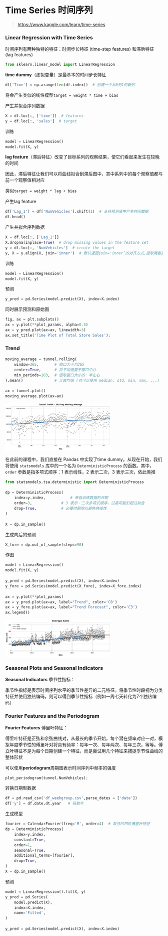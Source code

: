 # Time Series 时间序列

> https://www.kaggle.com/learn/time-series

### Linear Regression with Time Series

时间序列有两种独特的特征：时间步长特征 (time-step features) 和滞后特征 (lag features)

```Python
from sklearn.linear_model import LinearRegression
```

 **time dummy**（虚拟变量）是最基本的时间步长特征

```python
df['Time'] = np.arange(len(df.index))  # 创建一个从0到1的新列
```

将会产生类似的线性模型`target = weight * time + bias`

产生并拟合序列数据

```Python
X = df.loc[:, ['time']]  # features
y = df.loc[:, 'sales']  # target
```

训练

```Python
model = LinearRegression()
model.fit(X, y)
```

**lag feature**（滞后特征）改变了目标系列的观察结果，使它们看起来发生在较晚的时间

因此，滞后特征让我们可以将曲线拟合到滞后图中，其中系列中的每个观察值都与前一个观察值相对应

类似`target = weight * lag + bias`

产生lag feature

```Python
df['Lag_1'] = df['NumVehicles'].shift(1)  # 从待预测值中产生时间数据
df.head()
```

产生并拟合序列数据

```Python
X = df.loc[:, ['Lag_1']]
X.dropna(inplace=True)  # drop missing values in the feature set
y = df.loc[:, 'NumVehicles']  # create the target
y, X = y.align(X, join='inner')  # 默认返回join='inner’的对齐方式,提取两者变量索引交集的数据
```

训练

```Python
model = LinearRegression()
model.fit(X, y)
```

预测

```Python
y_pred = pd.Series(model.predict(X), index=X.index)
```

同时展示预测和原始图

```Python
fig, ax = plt.subplots()
ax = y.plot(**plot_params, alpha=0.5)
ax = y_pred.plot(ax=ax, linewidth=3)
ax.set_title('Time Plot of Total Store Sales');
```

### Trend

```Python
moving_average = tunnel.rolling(
    window=365,       # 窗口大小为365
    center=True,      # 将平均值置于窗口中心
    min_periods=183,  # 值取窗口大小的一半左右
).mean()              # 计算均值 (也可以使用 median, std, min, max, ...)

ax = tunnel.plot()
moving_average.plot(ax=ax)
```

<img src="assets/image-20221101195935356.png" alt="image-20221101195935356" style="zoom:33%;" />

在此前的课程中，我们直接在 Pandas 中实现了time dummy。从现在开始，我们将使用 `statsmodels` 库中的一个名为 `DeterministicProcess` 的函数。其中， `order` 参数是指多项式顺序：1 表示线性，2 表示二次，3 表示三次，依此类推

```Python
from statsmodels.tsa.deterministic import DeterministicProcess

dp = DeterministicProcess(
    index=y.index,  		 # 来自训练数据的日期
    order=3,             # 3 表示：三次多项式顺序，过高可能引起过拟合
    drop=True,           # 必要时删除以避免共线性
)

X = dp.in_sample()
```

生成向后的预测

```Python
X_fore = dp.out_of_sample(steps=90)
```

作图

```Python
model = LinearRegression()
model.fit(X, y)

y_pred = pd.Series(model.predict(X), index=X.index)
y_fore = pd.Series(model.predict(X_fore), index=X_fore.index)

ax = y.plot(**plot_params)
ax = y_pred.plot(ax=ax, label="Trend", color='C0')
ax = y_fore.plot(ax=ax, label="Trend Forecast", color='C3')
ax.legend()
```

<img src="assets/image-20221101195443737.png" alt="image-20221101195443737" style="zoom:33%;" />

### Seasonal Plots and Seasonal Indicators

**Seasonal Indicators** 季节性指标：

季节性指标是表示时间序列水平的季节性差异的二元特征。将季节性时段视为分类特征并使用独热编码，则可以得到季节性指标（例如一周七天转化为7个独热编码）

### Fourier Features and the Periodogram

**Fourier Features** 傅里叶特征：

傅里叶特征是正弦和余弦曲线对，从最长的季节开始，每个潜在频率对应一对，模拟年度季节性的傅里叶对将具有频率：每年一次、每年两次、每年三次，等等。傅立叶特征不是为每个日期创建一个特征，而是尝试用几个特征来捕捉季节性曲线的整体形状

可以使用**periodogram**周期图表示时间序列中频率的强度

```Python
plot_periodogram(tunnel.NumVehicles);
```

转换日期型数据

```Python
df = pd.read_csv('df_weekgroup.csv',parse_dates = ['date'])
df['y'] = df.date.dt.year   # 获取年
```

生成模型

```Python
fourier = CalendarFourier(freq='M', order=4)  # 每月的四阶傅里叶特征
dp = DeterministicProcess(
    index=y.index,
    constant=True,
    order=1,
    seasonal=True,
    additional_terms=[fourier],
    drop=True,
)
X = dp.in_sample()
```

预测

```Python
model = LinearRegression().fit(X, y)
y_pred = pd.Series(
    model.predict(X),
    index=X.index,
    name='Fitted',
)

y_pred = pd.Series(model.predict(X), index=X.index)
```

